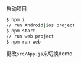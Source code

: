 启动项目
```bash
$ npm i
// run Android|ios project
$ npm start
// run web project
$ npm run web
```
更改`src/App.js`来切换demo